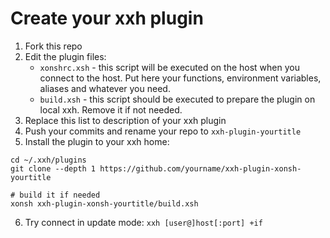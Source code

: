 # Create your xxh plugin
1. Fork this repo
2. Edit the plugin files:
    * `xonshrc.xsh` -  this script will be executed on the host when you connect to the host. Put here your functions, environment variables, aliases and whatever you need.
    * `build.xsh` - this script should be executed to prepare the plugin on local xxh. Remove it if not needed.
3. Replace this list to description of your xxh plugin
4. Push your commits and rename your repo to `xxh-plugin-yourtitle`
5. Install the plugin to your xxh home:
```
cd ~/.xxh/plugins
git clone --depth 1 https://github.com/yourname/xxh-plugin-xonsh-yourtitle

# build it if needed
xonsh xxh-plugin-xonsh-yourtitle/build.xsh
```
6. Try connect in update mode: `xxh [user@]host[:port] +if`
